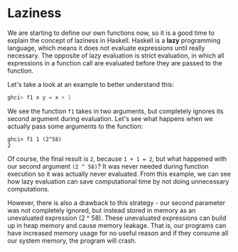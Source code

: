 # Laziness

We are starting to define our own functions now, so it is a good time to explain the concept of laziness in Haskell. Haskell is a **lazy** programming language, which means it does not evaluate expressions until really necessary. The opposite of lazy evaluation is strict evaluation, in which all expressions in a function call are evaluated before they are passed to the function.

Let's take a look at an example to better understand this:

```haskell
ghci> f1 x y = x + 1
```

We see the function `f1` takes in two arguments, but completely ignores its second argument during evaluation. Let's see what happens when we actually pass some arguments to the function:

```text
ghci> f1 1 (2^58)
2
```

Of course, the final result is `2`, because `1 + 1 = 2`, but what happened with our second argument `(2 ^ 58)`? It was never needed during function execution so it was actually never evaluated. From this example, we can see how lazy evaluation can save computational time by not doing unnecessary computations.

However, there is also a drawback to this strategy - our second parameter was not completely ignored, but instead stored in memory as an unevaluated expression \(2 ^ 58\). These unevaluated expressions can build up in heap memory and cause memory leakage. That is, our programs can have increased memory usage for no useful reason and if they consume all our system memory, the program will crash.

